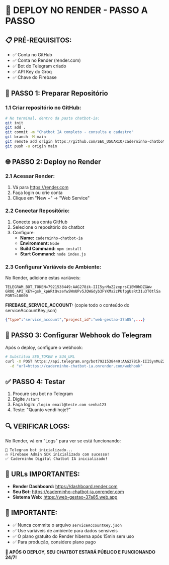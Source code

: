 # 🚀 DEPLOY NO RENDER - PASSO A PASSO

## 📋 **PRÉ-REQUISITOS:**
- ✅ Conta no GitHub
- ✅ Conta no Render (render.com)
- ✅ Bot do Telegram criado
- ✅ API Key do Groq
- ✅ Chave do Firebase

## 🔧 **PASSO 1: Preparar Repositório**

### 1.1 Criar repositório no GitHub:
```bash
# No terminal, dentro da pasta chatbot-ia:
git init
git add .
git commit -m "Chatbot IA completo - consulta e cadastro"
git branch -M main
git remote add origin https://github.com/SEU_USUARIO/caderninho-chatbot.git
git push -u origin main
```

## 🌐 **PASSO 2: Deploy no Render**

### 2.1 Acessar Render:
1. Vá para https://render.com
2. Faça login ou crie conta
3. Clique em "New +" → "Web Service"

### 2.2 Conectar Repositório:
1. Conecte sua conta GitHub
2. Selecione o repositório do chatbot
3. Configure:
   - **Name:** `caderninho-chatbot-ia`
   - **Environment:** `Node`
   - **Build Command:** `npm install`
   - **Start Command:** `node index.js`

### 2.3 Configurar Variáveis de Ambiente:
No Render, adicione estas variáveis:

```
TELEGRAM_BOT_TOKEN=7921538449:AAG278ik-III5ynMuZ2zxprsC1BW0hDZGWw
GROQ_API_KEY=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
PORT=10000
```

**FIREBASE_SERVICE_ACCOUNT:** (copie todo o conteúdo do serviceAccountKey.json)
```json
{"type":"service_account","project_id":"web-gestao-37a85",...}
```

## 🤖 **PASSO 3: Configurar Webhook do Telegram**

Após o deploy, configure o webhook:

```bash
# Substitua SEU_TOKEN e SUA_URL
curl -X POST https://api.telegram.org/bot7921538449:AAG278ik-III5ynMuZ2zxprsC1BW0hDZGWw/setWebhook \
  -d "url=https://caderninho-chatbot-ia.onrender.com/webhook"
```

## ✅ **PASSO 4: Testar**

1. Procure seu bot no Telegram
2. Digite `/start`
3. Faça login: `/login email@teste.com senha123`
4. Teste: "Quanto vendi hoje?"

## 🔍 **VERIFICAR LOGS:**
No Render, vá em "Logs" para ver se está funcionando:
```
🤖 Telegram bot inicializado...
🔥 Firebase Admin SDK inicializado com sucesso!
✅ Caderninho Digital Chatbot IA inicializado!
```

## 🎯 **URLs IMPORTANTES:**
- **Render Dashboard:** https://dashboard.render.com
- **Seu Bot:** https://caderninho-chatbot-ia.onrender.com
- **Sistema Web:** https://web-gestao-37a85.web.app

## 🚨 **IMPORTANTE:**
- ✅ Nunca commite o arquivo `serviceAccountKey.json`
- ✅ Use variáveis de ambiente para dados sensíveis
- ✅ O plano gratuito do Render hiberna após 15min sem uso
- ✅ Para produção, considere plano pago

**🎉 APÓS O DEPLOY, SEU CHATBOT ESTARÁ PÚBLICO E FUNCIONANDO 24/7!**